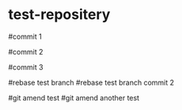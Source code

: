 # test-repositery

#commit 1

#commit 2

#commit 3

#rebase test branch
#rebase test branch commit 2


#git amend test
#git amend another test